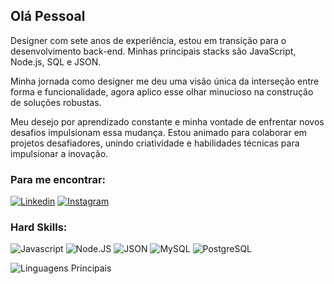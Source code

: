 ## Olá Pessoal

Designer com sete anos de experiência, estou em transição para o desenvolvimento back-end. Minhas principais stacks são JavaScript, Node.js, SQL e JSON.

Minha jornada como designer me deu uma visão única da interseção entre forma e funcionalidade, agora aplico esse olhar minucioso na construção de soluções robustas.

Meu desejo por aprendizado constante e minha vontade de enfrentar novos desafios impulsionam essa mudança. Estou animado para colaborar em projetos desafiadores, unindo criatividade e habilidades técnicas para impulsionar a inovação.

### Para me encontrar:
[![Linkedin](https://img.shields.io/badge/LinkedIn-0077B5?style=for-the-badge&logo=linkedin&logoColor=white)](https://www.linkedin.com/in/douglas-goulart/)
[![Instagram](https://img.shields.io/badge/Instagram-E4405F?style=for-the-badge&logo=instagram&logoColor=white)](https://www.instagram.com/dougggz/)

### Hard Skills: 

![Javascript](https://img.shields.io/badge/JavaScript-F7DF1E?style=for-the-badge&logo=javascript&logoColor=323330)
![Node.JS](https://img.shields.io/badge/Node%20js-339933?style=for-the-badge&logo=nodedotjs&logoColor=white)
![JSON](https://img.shields.io/badge/json-5E5C5C?style=for-the-badge&logo=json&logoColor=white)
![MySQL](https://img.shields.io/badge/MySQL-000000?style=for-the-badge&logo=mysql&logoColor=white)
![PostgreSQL](https://img.shields.io/badge/PostgreSQL-316192?style=for-the-badge&logo=postgresql&logoColor=white)

![Linguagens Principais](https://github-readme-stats.vercel.app/api/top-langs/?username=dgoulartdev&theme=tokyonight&custom_title=Linguagens%20%Principal)
<!--
**dgoulartdev/dgoulartdev** is a ✨ _special_ ✨ repository because its `README.md` (this file) appears on your GitHub profile.

Here are some ideas to get you started:

- 🔭 I’m currently working on ...
- 🌱 I’m currently learning ...
- 👯 I’m looking to collaborate on ...
- 🤔 I’m looking for help with ...
- 💬 Ask me about ...
- 📫 How to reach me: ...
- 😄 Pronouns: ...
- ⚡ Fun fact: ...
-->

